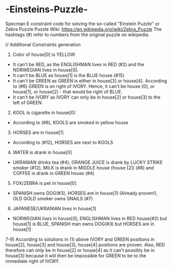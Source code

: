 # -Einsteins-Puzzle-
Specman E constraint code for solving the so-called "Einstein Puzzle" or Zebra Puzzle
Puzzle Wiki: https://en.wikipedia.org/wiki/Zebra_Puzzle
The hashtags (#) refer to numbers from the original puzzle on wikipedia.

// Additional Constraints generation
1) Color of house[0] is YELLOW
- It can't be RED, as the ENGLISHMAN lives in RED (#2) and the NORWEGIAN lives in house[0].
- It can't be BLUE as house[1] is the BLUE house (#15)
- It can't be GREEN as GREEN is either in house[3] or house[4]. According to (#6) GREEN is on right of IVORY. Hence, it can't be house [0], or house[1], or house[2] - that would be right of BLUE. 
- It can't be IVORY as IVORY can only be in house[2] or house[3] to the left of GREEN

2) KOOL is cigarette in house[0]
- According to (#8), KOOLS are smoked in yellow house

3) HORSES are in house[1]
- According to (#12), HORSES are next to KOOLS

4) WATER is drank in house[0]
- UKRANIAN drinks tea (#4), ORANGE JUICE is drank by LUCKY STRIKE smoker (#12), MILK is drank in MIDDLE house (house [2]) (#8) and COFFEE is drank in GREEN house (#4)

5) FOX/ZEBRA is pet in house[0]
- SPANISH owns DOG(#3), HORSES are in house[1] (Already proven!), OLD GOLD smoker owns SNAILS (#7)

6) JAPANESE/UKRANIAN lives in house[1]
- NORWEGIAN lives in house[0], ENGLISHMAN lives in RED house(#2) but house[1] is BLUE, SPANISH man owns DOG(#3) but HORSES are in house[1]

7-9) According to solutions in (1) above IVORY and GREEN positions in house[2], house[3] and house[3], house[4] positions are proven. Also, RED therefore can only be in house[2] or house[4] as it can't possibly be in house[3] because it will then be impossible for GREEN to be to the immediate right of IVORY. 

